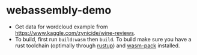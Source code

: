 # webassembly-demo

- Get data for wordcloud example from https://www.kaggle.com/zynicide/wine-reviews.
- To build, first run `build:wasm` then `build`. To build make sure you have a rust toolchain (optimally
  through [rustup](https://rustup.rs/)) and [wasm-pack](https://rustwasm.github.io/wasm-pack/installer/) installed.
